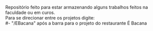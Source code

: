 Repositório feito para estar armazenando alguns trabalhos feitos na faculdade ou em curos.<br>
Para se direcionar entre os projetos digite:<br> #- "/EBacana" após a barra para o projeto do restaurante É Bacana
